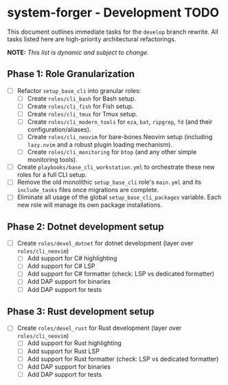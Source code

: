 # system-forger - Development TODO

This document outlines immediate tasks for the `develop` branch rewrite.
All tasks listed here are high-priority architectural refactorings.

**NOTE:** *This list is dynamic and subject to change.*

## Phase 1: Role Granularization

- [ ]  Refactor `setup_base_cli` into granular roles:
    - [ ] Create `roles/cli_bash` for Bash setup.
    - [ ] Create `roles/cli_fish` for Fish setup.
    - [ ] Create `roles/cli_tmux` for Tmux setup.
    - [ ] Create `roles/cli_modern_tools` for `eza`, `bat`, `ripgrep`, `fd`
          (and their configuration/aliases).
    - [ ] Create `roles/cli_neovim` for bare-bones Neovim setup (including
          `lazy.nvim` and a robust plugin loading mechanism).
    - [ ] Create `roles/cli_monitoring` for `btop` (and any other simple
          monitoring tools).
- [ ] Create `playbooks/base_cli_workstation.yml` to orchestrate these new
      roles for a full CLI setup.
- [ ] Remove the old monolithic `setup_base_cli` role's `main.yml` and its
      `include_tasks` files once migrations are complete.
- [ ] Eliminate all usage of the global `setup_base_cli_packages` variable.
      Each new role will manage its own package installations.

## Phase 2: Dotnet development setup

- [ ] Create `roles/devel_dotnet` for dotnet development (layer over
      `roles/cli_neovim`)
    - [ ] Add support for C# highlighting
    - [ ] Add support for C# LSP
    - [ ] Add support for C# formatter (check: LSP vs dedicated formatter)
    - [ ] Add DAP support for binaries
    - [ ] Add DAP support for tests

## Phase 3: Rust development setup

- [ ] Create `roles/devel_rust` for Rust development (layer over
      `roles/cli_neovim`)
    - [ ] Add support for Rust highlighting
    - [ ] Add support for Rust LSP
    - [ ] Add support for Rust formatter (check: LSP vs dedicated formatter)
    - [ ] Add DAP support for binaries
    - [ ] Add DAP support for tests
